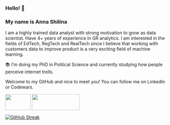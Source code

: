 ### Hello! 🙌

### My name is Anna Shilina

I am a highly trained data analyst with strong motivation to grow as data scientist. Have 4+ years of experience in GR analytics. I am interested in the fields of EdTech, RegTech and RealTech since I believe that working with customers data to improve product is a very exciting field of machine learning. 

📚 I’m doing my PhD in Political Science and currently studying how people perceive internet trolls.

Welcome to my GitHub and nice to meet you! You can follow me on LinkedIn or Codewars.

<a href="https://www.linkedin.com/in/anshilina/" target="blank"><img align="center" src="https://blog.waalaxy.com/wp-content/uploads/2021/01/Linkedin-Logo-2048x1280.png" alt="" height="50" width="80" /></a>      <a href="https://www.codewars.com/users/annashilina" target="blank"><img align="center" src="https://www.codewars.com/users/annashilina/badges/micro" alt="" height="50" width="150" /></a>

[![GitHub Streak](http://github-readme-streak-stats.herokuapp.com?user=anshilina&theme=nord)](https://git.io/streak-stats)
